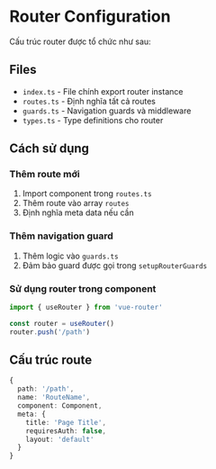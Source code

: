 # Router Configuration

Cấu trúc router được tổ chức như sau:

## Files

- `index.ts` - File chính export router instance
- `routes.ts` - Định nghĩa tất cả routes
- `guards.ts` - Navigation guards và middleware
- `types.ts` - Type definitions cho router

## Cách sử dụng

### Thêm route mới

1. Import component trong `routes.ts`
2. Thêm route vào array `routes`
3. Định nghĩa meta data nếu cần

### Thêm navigation guard

1. Thêm logic vào `guards.ts`
2. Đảm bảo guard được gọi trong `setupRouterGuards`

### Sử dụng router trong component

```typescript
import { useRouter } from 'vue-router'

const router = useRouter()
router.push('/path')
```

## Cấu trúc route

```typescript
{
  path: '/path',
  name: 'RouteName',
  component: Component,
  meta: {
    title: 'Page Title',
    requiresAuth: false,
    layout: 'default'
  }
}
```

